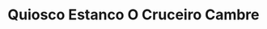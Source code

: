 ---
title: "Quiosco Estanco O Cruceiro Cambre"
url: /cambre/quiosco-estanco-o-cruceiro-cambre/
shop: Tabak
---